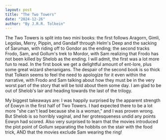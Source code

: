 ```yaml
---
layout: post
title: "The Two Towers"
date: "2024-12-26"
author: "By J.R.R. Tolkein"
---
```


The Two Towers is split into two mini books: the first follows Aragorn, Gimli, Legolas, Merry, Pippin, and Gandalf through Helm's Deep and the sacking of Saruman, with riding off to Gondor as the ending; the second tracks Frodo, Sam, and Gollum's trek to Mordor, with Sam realizing that Frodo has not been killed by Shelob as the ending. I will admit, the first was a lot more fun to read. In the first book we get a delightful amount of ent-lore, plus some great wizard shenanigans. The despair of the second book is so thick that Tolkein seems to feel the need to apologize for it even within the narrative, with Frodo and Sam talking about how they must be in the very worst part of the story that will be told about them some day. I am glad to be out of Shelob's lair and heading towards the last of the trilogy.

My biggest takeaways are: I was happily surprised by the apparent strength of Eowyn in the first half of Two Towers. I had expected there to be a lot more "she can't lead because she is a woman," and I was proven wrong. But Shelob is so horribly vaginal, and her grotesqueness undid any points Eowyn had scored. Also very surprised to learn that the movies introduced the plot point of Gollum separating the hobbits on the stair with the food trick, AND that the movies exclude Sam wearing the ring!
